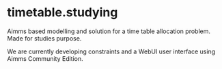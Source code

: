 # timetable.studying

Aimms based modelling and solution for a time table allocation problem. Made for studies purpose.

We are currently developing constraints and a WebUI user interface using Aimms Community Edition.
